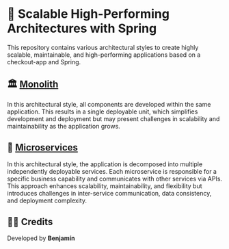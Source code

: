 # 🚀 Scalable High-Performing Architectures with Spring

This repository contains various architectural styles to create highly scalable, maintainable, and high-performing applications based on a checkout-app and Spring.

## 🏛️ [Monolith](monolith/README.md)

In this architectural style, all components are developed within the same application. This results in a single deployable unit, which simplifies development and deployment but may present challenges in scalability and maintainability as the application grows.

## 🔗 [Microservices](microservices/README.md)

In this architectural style, the application is decomposed into multiple independently deployable services. Each microservice is responsible for a specific business capability and communicates with other services via APIs. This approach enhances scalability, maintainability, and flexibility but introduces challenges in inter-service communication, data consistency, and deployment complexity.

## 👨‍💻 Credits

Developed by **Benjamín**
